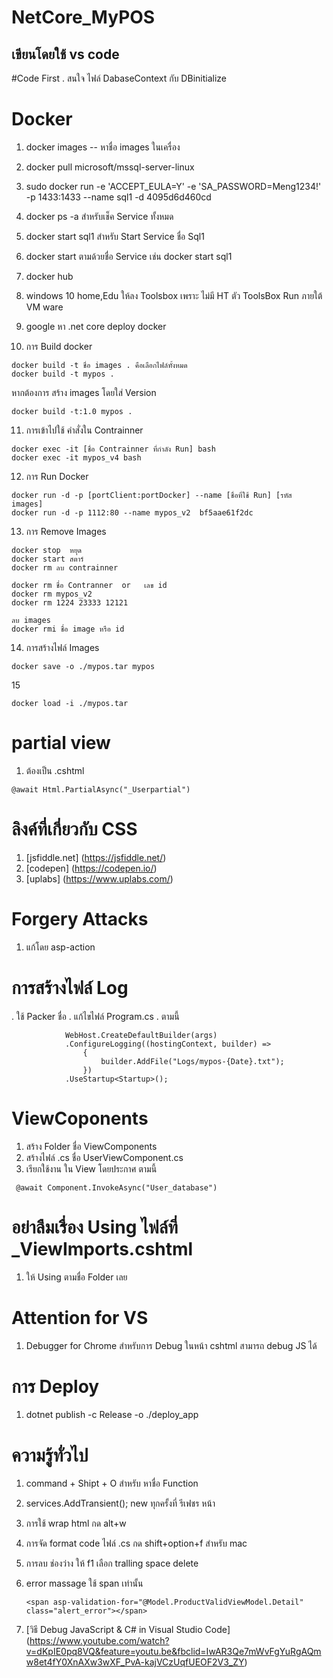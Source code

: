 # NetCore_MyPOS
## เขียนโดยใช้ vs code

#Code First
. สนใจ ไฟล์ DabaseContext กับ DBinitialize 

# Docker
1. docker images  -- หาชื่อ images ในเครื่อง 
2. docker pull microsoft/mssql-server-linux
3. sudo docker run -e 'ACCEPT_EULA=Y' -e 'SA_PASSWORD=Meng1234!'  -p 1433:1433 --name sql1 -d 4095d6d460cd
4. docker ps -a  สำหรับเช็ค Service  ทั้งหมด
5. docker start sql1 สำหรับ Start Service ชื่อ Sql1
6. docker start  ตามด้วยชื่อ Service  เช่น  docker start sql1
7. docker hub
9. windows 10  home,Edu  ให้ลง Toolsbox เพราะ ไม่มี HT ตัว ToolsBox  Run ภายใต้ VM ware
9. google หา .net core deploy docker

10. การ Build docker

``` 
docker build -t ชื่อ images . คือเลือกไฟล์ทั้งหมด 
docker build -t mypos . 

```
หากต้องการ สร้าง images โดยใส่ Version
```
docker build -t:1.0 mypos . 
```

11. การเข้าไปใช้ คำสั่งใน Contrainner
```
docker exec -it [ชื่อ Contrainner ที่กำลัง Run] bash
docker exec -it mypos_v4 bash
```

12. การ Run Docker  
```
docker run -d -p [portClient:portDocker] --name [ชื่อที่ใช้ Run] [รหัส images]
docker run -d -p 1112:80 --name mypos_v2  bf5aae61f2dc 
```
13. การ Remove Images
```
docker stop  หยุด
docker start สตาร์
docker rm ลบ contrainner

docker rm ชื่อ Contranner  or   เลข id
docker rm mypos_v2
docker rm 1224 23333 12121

ลบ images
docker rmi ชื่อ image หรือ id

```

14. การสร้างไฟล์ Images
```
docker save -o ./mypos.tar mypos 
```
15
```
docker load -i ./mypos.tar
```

# partial view  
1. ต้องเป็น .cshtml 

``` @await Html.PartialAsync("_Userpartial") ```


# ลิงค์ที่เกี่ยวกับ CSS
1. [jsfiddle.net] (https://jsfiddle.net/)
2. [codepen] (https://codepen.io/)
3. [uplabs] (https://www.uplabs.com/)

# Forgery Attacks 
1. แก้โดย asp-action 

# การสร้างไฟล์ Log 
. ใช้ Packer ชื่อ <PackageReference Include="Serilog.Extensions.Logging.File" Version="2.0.0-dev-00024"/>
. แก้ไขไฟล์ Program.cs
. ตามนี้

```
            WebHost.CreateDefaultBuilder(args)
            .ConfigureLogging((hostingContext, builder) =>
                {
                    builder.AddFile("Logs/mypos-{Date}.txt");
                })
            .UseStartup<Startup>();
```

# ViewCoponents  
 1. สร้าง Folder ชื่อ ViewComponents
 2. สร้างไฟล์ .cs  ชื่อ UserViewComponent.cs  
 3. เรียกใช้งาน ใน View  โดยประกาศ ตามนี้  

```
 @await Component.InvokeAsync("User_database")
```

# อย่าลืมเรื่อง Using ไฟล์ที่  _ViewImports.cshtml
1. ให้ Using ตามชื่อ Folder เลย

# Attention for VS
1. Debugger for Chrome  สำหรับการ Debug ในหน้า cshtml สามารถ debug  JS ได้


# การ Deploy
1. dotnet publish -c Release -o ./deploy_app


# ความรู้ทั่วไป 
1. command + Shipt + O  สำหรับ หาชื่อ Function
2. services.AddTransient<ProductService>(); new ทุกครั้งที่ รีเฟชร หน้า
3. การใช้ wrap html  กด  alt+w
4. การจัด format code ไฟล์ \.cs กด shift+option+f สำหรับ mac
5. การลบ ช่องว่าง ให้ f1 เลือก tralling space delete
6. error massage ใช้ span เท่านั้น

    ``` <span asp-validation-for="@Model.ProductValidViewModel.Detail" class="alert_error"></span> ```

7. [วิธี Debug JavaScript & C# in Visual Studio Code] (https://www.youtube.com/watch?v=dKpIE0pq8VQ&feature=youtu.be&fbclid=IwAR3Qe7mWvFgYuRgAQmw8et4fY0XnAXw3wXF_PvA-kajVCzUqfUEOF2V3_ZY)


